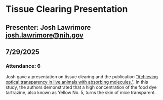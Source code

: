 # Tissue Clearing Presentation

## Presenter: Josh Lawrimore <josh.lawrimore@nih.gov>

## 7/29/2025

### Attendance: 6

Josh gave a presentation on tissue clearing and the publication ["Achieving optical transparency in live animals with absorbing molecules."](https://doi.org/10.1126/science.adm6869). In this study, the authors demonstrated that a high concentration of the food dye tartrazine, also known as Yellow No. 5, turns the skin of mice transparent.
